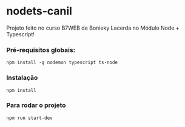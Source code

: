 # nodets-canil
Projeto feito no curso B7WEB de Bonieky Lacerda no Módulo Node + Typescript!

### Pré-requisitos globais:
`npm install -g nodemon typescript ts-node`

### Instalação
`npm install`

### Para rodar o projeto
`npm run start-dev`